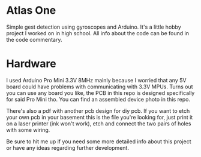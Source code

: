 # Atlas One
Simple gest detection using gyroscopes and Arduino. It's a little hobby project I worked on in high school. All info about the code can be found in the code commentary.

# Hardware
I used Arduino Pro Mini 3.3V 8MHz mainly because I worried that any 5V board could have problems with communicating with 3.3V MPUs. Turns out you can use any board you like, the PCB in this repo is designed specifically for said Pro Mini tho. You can find an assembled device photo in this repo.

There's also a pdf with another pcb design for diy pcb. If you want to etch your own pcb in your basement this is the file you're looking for, just print it on a laser printer (ink won't work), etch and connect the two pairs of holes with some wiring.

Be sure to hit me up if you need some more detailed info about this project or have any ideas regarding further development.
